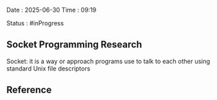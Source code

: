 Date : 2025-06-30  Time : 09:19

Status : #inProgress  

## Socket Programming Research
Socket: it is a way or approach programs use to talk to each other using standard Unix file descriptors












## Reference